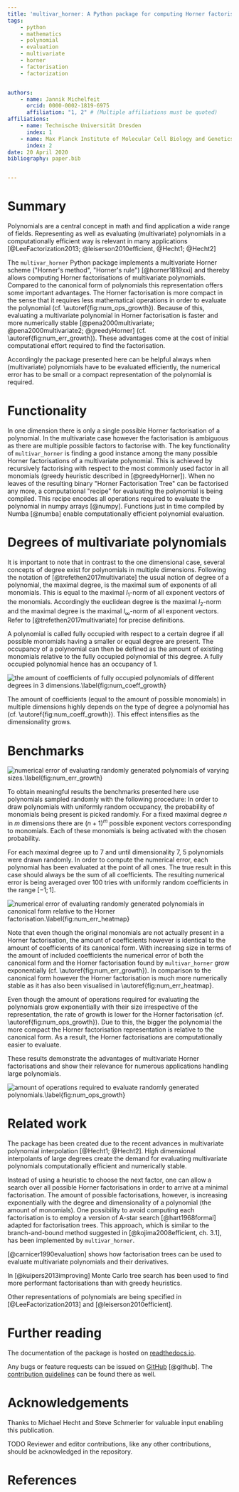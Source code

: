 ```yaml
---
title: 'multivar_horner: A Python package for computing Horner factorisations of multivariate polynomials'
tags:
    - python
    - mathematics
    - polynomial
    - evaluation
    - multivariate
    - horner
    - factorisation
    - factorization


authors:
    - name: Jannik Michelfeit
      orcid: 0000-0002-1819-6975
      affiliation: "1, 2" # (Multiple affiliations must be quoted)
affiliations:
    - name: Technische Universität Dresden
      index: 1
    - name: Max Planck Institute of Molecular Cell Biology and Genetics
      index: 2
date: 20 April 2020
bibliography: paper.bib


---
```


# Summary


Polynomials are a central concept in math and find application a wide range of fields.
Representing as well as evaluating (multivariate) polynomials in a computationally efficient way is relevant in many applications [@LeeFactorization2013; @leiserson2010efficient, @Hecht1; @Hecht2]

The `multivar_horner` Python package implements a multivariate Horner scheme ("Horner's method", "Horner's rule") [@horner1819xxi] and thereby allows computing Horner factorisations of multivariate polynomials.
Compared to the canonical form of polynomials this representation offers some important advantages.
The Horner factorisation is more compact in the sense that it requires less mathematical operations in order to evaluate the polynomial (cf. \autoref{fig:num_ops_growth}).
Because of this, evaluating a multivariate polynomial in Horner factorisation is faster and more numerically stable [@pena2000multivariate; @pena2000multivariate2; @greedyHorner] (cf. \autoref{fig:num_err_growth}).
These advantages come at the cost of initial computational effort required to find the factorisation.

Accordingly the package presented here can be helpful always when (multivariate) polynomials have to be evaluated efficiently, the numerical error has to be small or a compact representation of the polynomial is required.



# Functionality

In one dimension there is only a single possible Horner factorisation of a polynomial.
In the multivariate case however the factorisation is ambiguous as there are multiple possible factors to factorise with.
The key functionality of `multivar_horner` is finding a good instance among the many possible Horner factorisations of a multivariate polynomial.
This is achieved by recursively factorising with respect to the most commonly used factor in all monomials (greedy heuristic described in [@greedyHorner]).
When no leaves of the resulting binary "Horner Factorisation Tree" can be factorised any more, a computational "recipe" for evaluating the polynomial is being compiled.
This recipe encodes all operations required to evaluate the polynomial in numpy arrays [@numpy].
Functions just in time compiled by Numba [@numba] enable computationally efficient polynomial evaluation.





# Degrees of multivariate polynomials


It is important to note that in contrast to the one dimensional case, several concepts of degree exist for polynomials in multiple dimensions.
Following the notation of [@trefethen2017multivariate] the usual notion of degree of a polynomial, the maximal degree, is the maximal sum of exponents of all monomials.
This is equal to the maximal $l_1$-norm of all exponent vectors of the monomials.
Accordingly the euclidean degree is the maximal $l_2$-norm and the maximal degree is the maximal $l_{\infty}$-norm of all exponent vectors.
Refer to [@trefethen2017multivariate] for precise definitions.

A polynomial is called fully occupied with respect to a certain degree if all possible monomials having a smaller or equal degree are present.
The occupancy of a polynomial can then be defined as the amount of existing monomials relative to the fully occupied polynomial of this degree.
A fully occupied polynomial hence has an occupancy of $1$.


![the amount of coefficients of fully occupied polynomials of different degrees in 3 dimensions.\label{fig:num_coeff_growth}](num_coeff_growth.png)


The amount of coefficients (equal to the amount of possible monomials) in multiple dimensions highly depends on the type of degree a polynomial has (cf. \autoref{fig:num_coeff_growth}).
This effect intensifies as the dimensionality grows.


# Benchmarks

![numerical error of evaluating randomly generated polynomials of varying sizes.\label{fig:num_err_growth}](../docs/_static/num_err_growth.png)



To obtain meaningful results the benchmarks presented here use polynomials sampled randomly with the following procedure:
In order to draw polynomials with uniformly random occupancy, the probability of monomials being present is picked randomly.
For a fixed maximal degree $n$ in $m$ dimensions there are $(n+1)^m$ possible exponent vectors corresponding to monomials.
Each of these monomials is being activated with the chosen probability.

For each maximal degree up to 7 and until dimensionality 7, 5 polynomials were drawn randomly.
In order to compute the numerical error, each polynomial has been evaluated at the point of all ones.
The true result in this case should always be the sum of all coefficients.
The resulting numerical error is being averaged over 100 tries with uniformly random coefficients in the range $[-1; 1]$.

![numerical error of evaluating randomly generated polynomials in canonical form relative to the Horner factorisation.\label{fig:num_err_heatmap}](../docs/_static/num_err_heatmap.png)

Note that even though the original monomials are not actually present in a Horner factorisation, the amount of coefficients however is identical to the amount of coefficients of its canonical form.
With increasing size in terms of the amount of included coefficients the numerical error of both the canonical form and the Horner factorisation found by `multivar_horner` grow exponentially (cf. \autoref{fig:num_err_growth}).
In comparison to the canonical form however the Horner factorisation is much more numerically stable as it has also been visualised in \autoref{fig:num_err_heatmap}.

Even though the amount of operations required for evaluating the polynomials grow exponentially with their size irrespective of the representation, the rate of growth is lower for the Horner factorisation (cf. \autoref{fig:num_ops_growth}).
Due to this, the bigger the polynomial the more compact the Horner factorisation representation is relative to the canonical form.
As a result, the Horner factorisations are computationally easier to evaluate.

These results demonstrate the advantages of multivariate Horner factorisations and show their relevance for numerous applications handling large polynomials.

![amount of operations required to evaluate randomly generated polynomials.\label{fig:num_ops_growth}](../docs/_static/num_ops_growth.png)

# Related work

The package has been created due to the recent advances in multivariate polynomial interpolation [@Hecht1; @Hecht2].
High dimensional interpolants of large degrees create the demand for evaluating multivariate polynomials computationally efficient and numerically stable.

Instead of using a heuristic to choose the next factor, one can allow a search over all possible Horner factorisations in order to arrive at a minimal factorisation.
The amount of possible factorisations, however, is increasing exponentially with the degree and dimensionality of a polynomial (the amount of monomials).
One possibility to avoid computing each factorisation is to employ a version of A-star search [@hart1968formal] adapted for factorisation trees.
This approach, which is similar to the branch-and-bound method suggested in [@kojima2008efficient, ch. 3.1], has been implemented by `multivar_horner`.


[@carnicer1990evaluation] shows how factorisation trees can be used to evaluate multivariate polynomials and their derivatives.

In [@kuipers2013improving] Monte Carlo tree search has been used to find more performant factorisations than with greedy heuristics.

Other representations of polynomials are being specified in [@LeeFactorization2013] and [@leiserson2010efficient].


# Further reading

The documentation of the package is hosted on [readthedocs.io](https://multivar_horner.readthedocs.io/en/latest/).

Any bugs or feature requests can be issued on [GitHub](https://github.com/MrMinimal64/multivar_horner/issues) [@github].
The [contribution guidelines](https://github.com/MrMinimal64/multivar_horner/blob/master/CONTRIBUTING.rst) can be found there as well.



# Acknowledgements

Thanks to Michael Hecht and Steve Schmerler for valuable input enabling this publication.


TODO Reviewer and editor contributions, like any other contributions, should be acknowledged in the repository.

# References
